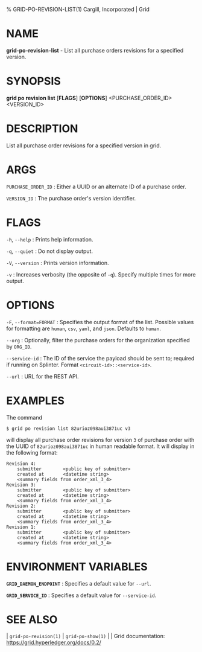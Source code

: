 % GRID-PO-REVISION-LIST(1) Cargill, Incorporated | Grid
<!--
  Copyright 2021 Cargill Incorporated
  Licensed under Creative Commons Attribution 4.0 International License
  https://creativecommons.org/licenses/by/4.0/
-->

NAME
====

**grid-po-revision-list** - List all purchase orders revisions for a specified version.

SYNOPSIS
========

**grid po revision list** \[**FLAGS**\] \[**OPTIONS**\] <PURCHASE_ORDER_ID> <VERSION_ID>

DESCRIPTION
===========

List all purchase order revisions for a specified version in grid.

ARGS
====

`PURCHASE_ORDER_ID`
: Either a UUID or an alternate ID of a purchase order.

`VERSION_ID`
: The purchase order's version identifier.

FLAGS
=====

`-h`, `--help`
: Prints help information.

`-q`, `--quiet`
: Do not display output.

`-V`, `--version`
: Prints version information.

`-v`
: Increases verbosity (the opposite of `-q`). Specify multiple times for more
  output.

OPTIONS
=======

`-F`, `--format=FORMAT`
: Specifies the output format of the list. Possible values for formatting are
  `human`, `csv`, `yaml`, and `json`. Defaults to `human`.
  
`--org`
: Optionally, filter the purchase orders for the organization specified by
  `ORG_ID`. 

`--service-id`
: The ID of the service the payload should be sent to; required if running on
  Splinter. Format `<circuit-id>::<service-id>`.

  `--url`
: URL for the REST API.

EXAMPLES
========

The command 
```
$ grid po revision list 82urioz098aui3871uc v3
```

will display all purchase order revisions for version `3` of 
purchase order with the UUID of `82urioz098aui3871uc` in human
readable format. It will display in the following format:
```
Revision 4:
    submitter        <public key of submitter>
    created at       <datetime string>
    <summary fields from order_xml_3_4>
Revision 3:
    submitter        <public key of submitter>
    created at       <datetime string>
    <summary fields from order_xml_3_4>
Revision 2:
    submitter        <public key of submitter>
    created at       <datetime string>
    <summary fields from order_xml_3_4>
Revision 1:
    submitter        <public key of submitter>
    created at       <datetime string>
    <summary fields from order_xml_3_4>
```

ENVIRONMENT VARIABLES
=====================

**`GRID_DAEMON_ENDPOINT`**
: Specifies a default value for `--url`.

**`GRID_SERVICE_ID`**
: Specifies a default value for `--service-id`.

SEE ALSO
========
| `grid-po-revision(1)`
| `grid-po-show(1)`
|
| Grid documentation: https://grid.hyperledger.org/docs/0.2/
